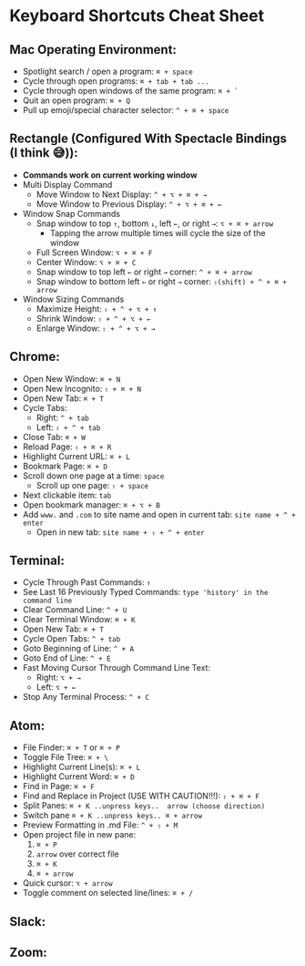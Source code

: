 # Keyboard Shortcuts Cheat Sheet

## Mac Operating Environment:
* Spotlight search / open a program: `⌘ + space`
* Cycle through open programs: `⌘ + tab + tab ...`
* Cycle through open windows of the same program: ``⌘ + ` ``
* Quit an open program: `⌘ + Q`
* Pull up emoji/special character selector: `^ + ⌘ + space`

## Rectangle (Configured With Spectacle Bindings (I think 😅)):
* **Commands work on current working window**
* Multi Display Command
  * Move Window to Next Display: `^ + ⌥ + ⌘ + →`
  * Move Window to Previous Display: `^ + ⌥ + ⌘ + ←`
* Window Snap Commands
  * Snap window to top `↑`, bottom `↓`, left `←`, or right `→`: `⌥ + ⌘ + arrow`
    * Tapping the arrow multiple times will cycle the size of the window
  * Full Screen Window: `⌥ + ⌘ + F`
  * Center Window: `⌥ + ⌘ + C`
  * Snap window to top left `←` or right `→` corner: `^ + ⌘ + arrow`
  * Snap window to bottom left `←` or right `→` corner: `⇧(shift) + ^ + ⌘ + arrow`
* Window Sizing Commands
  * Maximize Height: `⇧ + ^ + ⌥ + ↑`
  * Shrink Window: `⇧ + ^ + ⌥ + ←`
  * Enlarge Window: `⇧ + ^ + ⌥ + →`

## Chrome:
* Open New Window: `⌘ + N`
* Open New Incognito: `⇧ + ⌘ + N`
* Open New Tab: `⌘ + T`
* Cycle Tabs:
  * Right: `^ + tab`
  * Left: `⇧ + ^ + tab`
* Close Tab: `⌘ + W`
* Reload Page: `⇧ + ⌘ + R`
* Highlight Current URL: `⌘ + L`
* Bookmark Page: `⌘ + D`
* Scroll down one page at a time: `space`
  * Scroll up one page: `⇧ + space`
* Next clickable item: `tab`
* Open bookmark manager: `⌘ + ⌥ + B`
* Add `www.` and `.com` to site name and open in current tab: `site name + ^ + enter`
  * Open in new tab: `site name + ⇧ + ^ + enter`

## Terminal:
* Cycle Through Past Commands: `↑`
* See Last 16 Previously Typed Commands: `type 'history' in the command line`
* Clear Command Line: `^ + U`
* Clear Terminal Window: `⌘ + K`
* Open New Tab: `⌘ + T`
* Cycle Open Tabs: `^ + tab`
* Goto Beginning of Line: `^ + A`
* Goto End of Line: `^ + E`
* Fast Moving Cursor Through Command Line Text:
  * Right: `⌥ + →`
  * Left:  `⌥ + ←`
* Stop Any Terminal Process: `^ + C`

## Atom:
* File Finder: `⌘ + T` or `⌘ + P`
* Toggle File Tree: `⌘ + \`
* Highlight Current Line(s): `⌘ + L`
* Highlight Current Word: `⌘ + D`
* Find in Page: `⌘ + F`
* Find and Replace in Project (USE WITH CAUTION!!!): `⇧ + ⌘ + F`
* Split Panes: `⌘ + K ..unpress keys..  arrow (choose direction)`
* Switch pane `⌘ + K ..unpress keys.. ⌘ + arrow`
* Preview Formatting in .md File: `^ + ⇧ + M`
* Open project file in new pane:
  1. `⌘ + P`
  1. `arrow` over correct file
  1. `⌘ + K`
  1. `⌘ + arrow`
* Quick cursor: `⌥ + arrow`
* Toggle comment on selected line/lines: `⌘ + /`
## Slack:

## Zoom:
